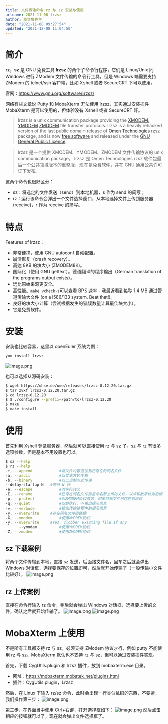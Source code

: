 ```yaml
---
title: 文件传输命令 rz 与 sz 安装与使用
urlname: 2021-11-08-lrzsz
author: 章鱼猫先生
date: "2021-11-08 09:27:54"
updated: "2021-12-08 11:04:50"
---
```


# 简介

**rz**，**sz** 是 GNU 免费工具 **lrzsz** 的两个子命令行程序，它们是 Linux/Unix 同 Windows 进行 ZModem 文件传输的命令行工具，但是 Windows 端需要支持 ZModem 的 telnet/ssh 客户端，比如 Xshell 或者 SecureCRT 下可以使用。

官网：<https://www.gnu.org/software/lrzsz/>

网络有些文章说 Putty 和 MobaXterm 无法使用 lrzsz，其实通过安装插件 MobaXterm 是可以使用的，但体验没有 Xshell 或者 SecureCRT 好。

> lrzsz is a unix communication package providing the [XMODEM, YMODEM](ftp://ftp.std.com/obi/Standards/FileTransfer/YMODEM8.DOC.1.Z) [ZMODEM](http://www.easysw.com/~mike/serial/zmodem.html) file transfer protocols. lrzsz is a heavily rehacked version of the last public domain release of [Omen Technologies](http://www.omen.com/) rzsz package, and is now [free software](http://www.gnu.ai.mit.edu/philosophy/free-sw.html) and released under the [GNU General Public Licence](http://www.gnu.ai.mit.edu/copyleft/gpl.html).

> lrzsz 是一个提供 XMODEM、YMODEM、ZMODEM 文件传输协议的 unix communication package。 lrzsz 是 Omen Technologies rzsz 软件包最后一个公共领域版本的重整版，现在是免费软件，并在 GNU 通用公共许可证下发布。

这两个命令也很好区分：

- sz：将选定的文件发送（send）到本地机器，s 作为 send 的简写；
- rz：运行该命令会弹出一个文件选择窗口，从本地选择文件上传到服务器(receive)，r 作为 receive 的简写。

# 特点

Features of lrzsz：

- 非常便携，使用 GNU autoconf 自动配置。
- 崩溃恢复（crash recovery）。
- 高达 8KB 的块大小 (ZMODEM8K)。
- 国际化（使用 GNU gettext）。德语翻译的程序输出（German translation of the programs output exists）。
- 远比原始来源更安全。
- 高性能。`make vcheck-z`可以查看 BPS 速率 - 我最近看到每秒 1.4 MB 通过管道传输大文件 (on a I586/133 system. Beat that!)。
- 良好的块大小计算（尝试根据发生的错误数量计算最佳块大小）。
- 它是免费软件。

# 安装

安装也比较容易，这里以 openEuler 系统为例：

```bash
yum install lrzsz
```

![image.png](https://shub-1251708715.cos.ap-guangzhou.myqcloud.com/elog-cookbook-img/FgUXVx-PHdHqsZ8Au9A-lKk3Y6hI.png)

也可以选择从源码安装：

```bash
$ wget https://ohse.de/uwe/releases/lrzsz-0.12.20.tar.gz
$ tar zvxf lrzsz-0.12.20.tar.gz
$ cd lrzsz-0.12.20
$ $ ./configure --prefix=/path/to/lrzsz-0.12.20
$ make
$ make install
```

# 使用

首先利用 Xshell 登录服务器，然后就可以直接使用 rz 与 sz 了。sz 与 rz 有很多选项参数，但是基本不用设置也可以。

```bash
$ sz --help
$ rz --help
-+, --append			#将文件内容追加到已存在的同名文件
-a, --ascii				#以文本方式传输
-b, --binary			#以二进制方式传输
--delay-startup N	#等待 N 秒
-e, --escape			#对字符转义
-E, --rename			#已存在同名文件则重命名新上传的文件，以点和数字作为后缀
-p, --protect			#对ZMODEM协议有效，如果目标文件已存在则跳过
-q, --quiet				#安静执行，不输出提示信息
-v, --verbose			#输出传输过程中的提示信息
-y, --overwrite		#存在同名文件则替换
-X, --xmodem			#使用XMODEM协议
-y, --overwrite		#Yes, clobber existing file if any
 	  --ymodem			#使用YMODEM协议
-Z, --zmodem			#使用ZMODEM协议
```

## **sz 下载案例**

将两个文件传输到本地，直接 sz 发送，后面接文件名，回车之后就会弹出 Windows 对话框，选择要保存的位置即可，然后就开始传输了（一般传输小文件比较好）。
![image.png](https://shub-1251708715.cos.ap-guangzhou.myqcloud.com/elog-cookbook-img/FmS5BFdZPqw2HzVYsTJWzeqYPT5_.png)

## rz 上传案例

直接在命令行输入 rz 命令，稍后就会弹出 Windows 对话框，选择要上传的文件，确认之后就开始传输了。
![image.png](https://shub-1251708715.cos.ap-guangzhou.myqcloud.com/elog-cookbook-img/FrdDeUAQEyMJP5_7SEWZz4vAunp1.png)
![image.png](https://shub-1251708715.cos.ap-guangzhou.myqcloud.com/elog-cookbook-img/FgyAQ4sZh3xxzFjemYlYGM8ZJSD0.png)

# MobaXterm 上使用

不是所有工具都支持 rz 与 sz，必须支持 ZModem 协议才行，例如 putty 不能使用 rz 与 sz。MobaXterm 默认也不支持 rz 与 sz，但可以通过安装插件实现。

首先，下载 CygUtils.plugin 和 lrzsz 插件，放到 mobaxterm.exe 目录。

- 网址：<https://mobaxterm.mobatek.net/plugins.html>
- 插件：CygUtils.plugin，Lrzsz

然后，在 Linux 下输入 rz/sz 命令，此时会出现一行类似乱码的东西，不要紧，我们操作第三步：
![image.png](https://shub-1251708715.cos.ap-guangzhou.myqcloud.com/elog-cookbook-img/Fv5ofP0Sup6fwfbgGvlo5FiWcjvX.png)

第三步，在界面当中使用 Ctrl+右键，打开选择框如下：
![image.png](https://shub-1251708715.cos.ap-guangzhou.myqcloud.com/elog-cookbook-img/FszKjyyYDT_74e11jPx55Z3EVJ4N.png)
然后点击相应的按钮就可以了，现在就会弹出文件选择框了。
